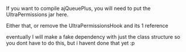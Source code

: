 If you want to compile ajQueuePlus, you will need to put the UltraPermissions jar here.

Either that, or remove the UltraPermissionsHook and its 1 reference

eventually I will make a fake dependency with just the class structure so you dont have to do this,
but i havent done that yet :p